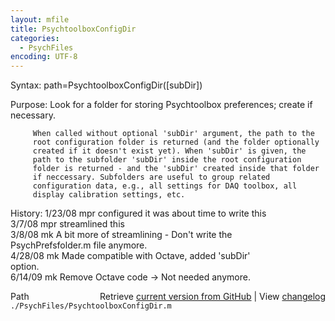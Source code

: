 ```yaml
---
layout: mfile
title: PsychtoolboxConfigDir
categories:
  - PsychFiles
encoding: UTF-8
---
```


Syntax: path=PsychtoolboxConfigDir([subDir])  

Purpose: Look for a folder for storing Psychtoolbox preferences; create if  
         necessary.  

         When called without optional 'subDir' argument, the path to the  
         root configuration folder is returned (and the folder optionally  
         created if it doesn't exist yet). When 'subDir' is given, the  
         path to the subfolder 'subDir' inside the root configuration  
         folder is returned - and the 'subDir' created inside that folder  
         if neccessary. Subfolders are useful to group related  
         configuration data, e.g., all settings for DAQ toolbox, all  
         display calibration settings, etc.  

History: 1/23/08    mpr configured it was about time to write this  
         3/7/08     mpr streamlined this  
         3/8/08     mk  A bit more of streamlining - Don't write the  
                        PsychPrefsfolder.m file anymore.  
         4/28/08    mk  Made compatible with Octave, added 'subDir'  
                        option.  
         6/14/09    mk  Remove Octave code -\> Not needed anymore.  


<div class="code_header" style="text-align:right;">
  <span style="float:left;">Path&nbsp;&nbsp;</span> <span class="counter">Retrieve <a href=
  "https://raw.github.com/Psychtoolbox-3/Psychtoolbox-3/beta/./PsychFiles/PsychtoolboxConfigDir.m">current version from GitHub</a> | View <a href=
  "https://github.com/Psychtoolbox-3/Psychtoolbox-3/commits/beta/./PsychFiles/PsychtoolboxConfigDir.m">changelog</a></span>
</div>
<div class="code">
  <code>./PsychFiles/PsychtoolboxConfigDir.m</code>
</div>
